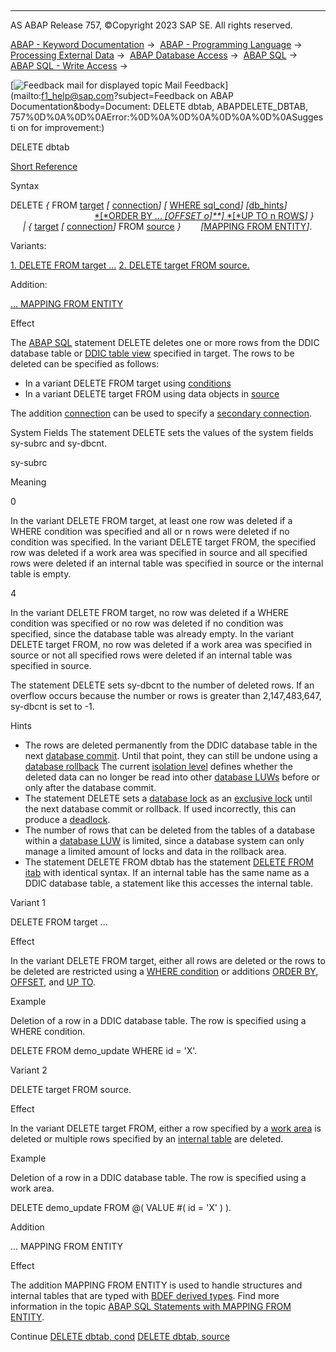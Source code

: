   

* * *

AS ABAP Release 757, ©Copyright 2023 SAP SE. All rights reserved.

[ABAP - Keyword Documentation](javascript:call_link\('abenabap.htm'\)) →  [ABAP - Programming Language](javascript:call_link\('abenabap_reference.htm'\)) →  [Processing External Data](javascript:call_link\('abenabap_language_external_data.htm'\)) →  [ABAP Database Access](javascript:call_link\('abendb_access.htm'\)) →  [ABAP SQL](javascript:call_link\('abenabap_sql.htm'\)) →  [ABAP SQL - Write Access](javascript:call_link\('abenabap_sql_writing.htm'\)) → 

 [![](Mail.gif?object=Mail.gif&sap-language=EN "Feedback mail for displayed topic") Mail Feedback](mailto:f1_help@sap.com?subject=Feedback on ABAP Documentation&body=Document: DELETE dbtab, ABAPDELETE_DBTAB, 757%0D%0A%0D%0AError:%0D%0A%0D%0A%0D%0A%0D%0ASuggesti
on for improvement:)

DELETE dbtab

[Short Reference](javascript:call_link\('abapdelete_dbtab_shortref.htm'\))

Syntax

DELETE *{* FROM [target](javascript:call_link\('abapiumd_target.htm'\)) *\[* [connection](javascript:call_link\('abapiumd_conn.htm'\))*\]* *\[* [WHERE sql\_cond](javascript:call_link\('abapdelete_where.htm'\))*\]* *\[*[db\_hints](javascript:call_link\('abenabap_sql_db_hints.htm'\))*\]*
                                  [*\[*ORDER BY ... *\[*OFFSET o*\]**\]* *\[*UP TO n ROWS](javascript:call_link\('abapdelete_where.htm'\))*\]* *}*
     *|* *{* [target](javascript:call_link\('abapiumd_target.htm'\)) *\[* [connection](javascript:call_link\('abapiumd_conn.htm'\))*\]* FROM [source](javascript:call_link\('abapdelete_source.htm'\)) *}*
       *\[*[MAPPING FROM ENTITY](javascript:call_link\('abapmapping_from_entity.htm'\))*\]*.

Variants:

[1\. DELETE FROM target ...](#!ABAP_VARIANT_1@1@)
[2\. DELETE target FROM source.](#!ABAP_VARIANT_2@2@)

Addition:

[... MAPPING FROM ENTITY](#!ABAP_ONE_ADD@1@)

Effect

The [ABAP SQL](javascript:call_link\('abenabap_sql_glosry.htm'\) "Glossary Entry") statement DELETE deletes one or more rows from the DDIC database table or [DDIC table view](javascript:call_link\('abentable_view_glosry.htm'\) "Glossary Entry") specified in target. The rows to be deleted can be specified as follows:

-   In a variant DELETE FROM target using [conditions](javascript:call_link\('abapdelete_where.htm'\))
-   In a variant DELETE target FROM using data objects in [source](javascript:call_link\('abapdelete_source.htm'\))

The addition [connection](javascript:call_link\('abapiumd_conn.htm'\)) can be used to specify a [secondary connection](javascript:call_link\('abensecondary_db_connection_glosry.htm'\) "Glossary Entry").

System Fields
The statement DELETE sets the values of the system fields sy-subrc and sy-dbcnt.

sy-subrc

Meaning

0

In the variant DELETE FROM target, at least one row was deleted if a WHERE condition was specified and all or n rows were deleted if no condition was specified. In the variant DELETE target FROM, the specified row was deleted if a work area was specified in source and all specified rows were deleted if an internal table was specified in source or the internal table is empty.

4

In the variant DELETE FROM target, no row was deleted if a WHERE condition was specified or no row was deleted if no condition was specified, since the database table was already empty. In the variant DELETE target FROM, no row was deleted if a work area was specified in source or not all specified rows were deleted if an internal table was specified in source.

The statement DELETE sets sy-dbcnt to the number of deleted rows. If an overflow occurs because the number or rows is greater than 2,147,483,647, sy-dbcnt is set to -1.

Hints

-   The rows are deleted permanently from the DDIC database table in the next [database commit](javascript:call_link\('abendatabase_commit_glosry.htm'\) "Glossary Entry"). Until that point, they can still be undone using a [database rollback](javascript:call_link\('abendatabase_rollback_glosry.htm'\) "Glossary Entry") The current [isolation level](javascript:call_link\('abendb_isolation.htm'\)) defines whether the deleted data can no longer be read into other [database LUWs](javascript:call_link\('abendatabase_luw_glosry.htm'\) "Glossary Entry") before or only after the database commit.
-   The statement DELETE sets a [database lock](javascript:call_link\('abendatabase_lock_glosry.htm'\) "Glossary Entry") as an [exclusive lock](javascript:call_link\('abenexclusive_lock_glosry.htm'\) "Glossary Entry") until the next database commit or rollback. If used incorrectly, this can produce a [deadlock](javascript:call_link\('abendeadlock_glosry.htm'\) "Glossary Entry").
-   The number of rows that can be deleted from the tables of a database within a [database LUW](javascript:call_link\('abendatabase_luw_glosry.htm'\) "Glossary Entry") is limited, since a database system can only manage a limited amount of locks and data in the rollback area.
-   The statement DELETE FROM dbtab has the statement [DELETE FROM itab](javascript:call_link\('abapdelete_itab_lines.htm'\)) with identical syntax. If an internal table has the same name as a DDIC database table, a statement like this accesses the internal table.

Variant 1   

DELETE FROM target ...

Effect

In the variant DELETE FROM target, either all rows are deleted or the rows to be deleted are restricted using a [WHERE condition](javascript:call_link\('abapdelete_where.htm'\)) or additions [ORDER BY](javascript:call_link\('abapdelete_where.htm'\)), [OFFSET](javascript:call_link\('abapdelete_where.htm'\)), and [UP TO](javascript:call_link\('abapdelete_where.htm'\)).

Example

Deletion of a row in a DDIC database table. The row is specified using a WHERE condition.

DELETE FROM demo\_update WHERE id = 'X'.

Variant 2   

DELETE target FROM source.

Effect

In the variant DELETE target FROM, either a row specified by a [work area](javascript:call_link\('abapdelete_source.htm'\)) is deleted or multiple rows specified by an [internal table](javascript:call_link\('abapdelete_source.htm'\)) are deleted.

Example

Deletion of a row in a DDIC database table. The row is specified using a work area.

DELETE demo\_update FROM @( VALUE #( id = 'X' ) ).

Addition   

... MAPPING FROM ENTITY

Effect

The addition MAPPING FROM ENTITY is used to handle structures and internal tables that are typed with [BDEF derived types](javascript:call_link\('abenrap_derived_type_glosry.htm'\) "Glossary Entry"). Find more information in the topic [ABAP SQL Statements with MAPPING FROM ENTITY](javascript:call_link\('abapmapping_from_entity.htm'\)).

Continue
[DELETE dbtab, cond](javascript:call_link\('abapdelete_where.htm'\))
[DELETE dbtab, source](javascript:call_link\('abapdelete_source.htm'\))